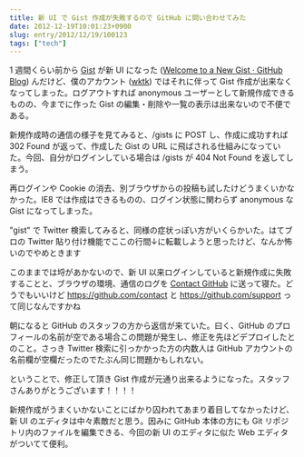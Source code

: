 ```yaml
---
title: 新 UI で Gist 作成が失敗するので GitHub に問い合わせてみた
date: 2012-12-19T10:01:23+0900
slug: entry/2012/12/19/100123
tags: ["tech"]
---
```

1 週間くらい前から <a href="https://gist.github.com/">Gist</a> が新 UI になった (<a href="https://github.com/blog/1276-welcome-to-a-new-gist">Welcome to a New Gist · GitHub Blog</a>) んだけど、僕のアカウント (<a href="https://github.com/wktk">wktk</a>) ではそれに伴って Gist 作成が出来なくなってしまった。ログアウトすれば anonymous ユーザーとして新規作成できるものの、今までに作った Gist の編集・削除や一覧の表示は出来ないので不便である。

新規作成時の通信の様子を見てみると、/gists に POST し、作成に成功すれば 302 Found が返って、作成した Gist の URL に飛ばされる仕組みになっていた。今回、自分がログインしている場合は /gists が 404 Not Found を返してしまう。

再ログインや Cookie の消去、別ブラウザからの投稿も試したけどうまくいかなかった。IE8 では作成はできるものの、ログイン状態に関わらず anonymous な Gist になってしまった。

"gist" で Twitter 検索してみると、同様の症状っぽい方がいくらかいた。はてブロの Twitter 貼り付け機能でここの行間↓に転載しようと思ったけど、なんか怖いのでやめときます

このままでは埒があかないので、新 UI 以来ログインしていると新規作成に失敗することと、ブラウザの環境、通信のログを <a href="https://github.com/contact">Contact GitHub</a> に送って寝た。どうでもいいけど https://github.com/contact と https://github.com/support って同じなんですかね

朝になると GitHub のスタッフの方から返信が来ていた。曰く、GitHub のプロフィールの名前が空である場合この問題が発生し、修正を先ほどデプロイしたとのこと。さっき Twitter 検索に引っかかった方の内数人は GitHub アカウントの名前欄が空欄だったのでたぶん同じ問題かもしれない。

ということで、修正して頂き Gist 作成が元通り出来るようになった。スタッフさんありがとうございます！！！！

新規作成がうまくいかないことにばかり囚われてあまり着目してなかったけど、新 UI のエディタは中々素敵だと思う。因みに GitHub 本体の方にも Git リポジトリ内のファイルを編集できる、今回の新 UI のエディタに似た Web エディタがついてて便利。
